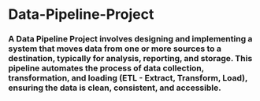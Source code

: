 # Data-Pipeline-Project

### A Data Pipeline Project involves designing and implementing a system that moves data from one or more sources to a destination, typically for analysis, reporting, and storage. This pipeline automates the process of data collection, transformation, and loading (ETL - Extract, Transform, Load), ensuring the data is clean, consistent, and accessible. 
